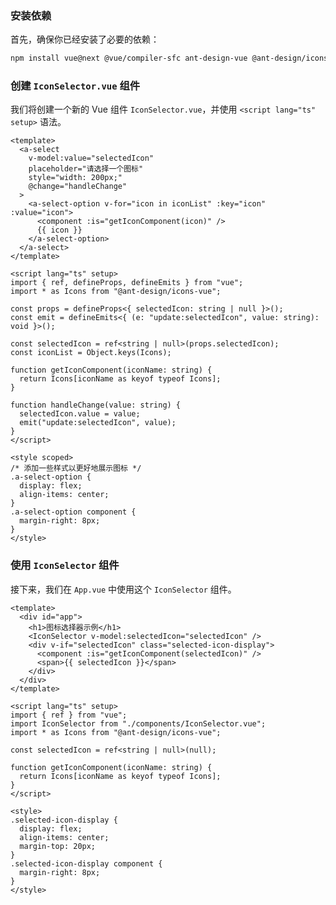 <!--
 * @Author: long
 * @Date: 2024-10-22 16:56:38
 * @LastEditors: long
 * @LastEditTime: 2024-10-22 22:24:31
 * @Description: 
-->

### 安装依赖

首先，确保你已经安装了必要的依赖：

```bash
npm install vue@next @vue/compiler-sfc ant-design-vue @ant-design/icons-vue
```

### 创建 `IconSelector.vue` 组件

我们将创建一个新的 Vue 组件 `IconSelector.vue`，并使用 `<script lang="ts" setup>` 语法。

```vue
<template>
  <a-select
    v-model:value="selectedIcon"
    placeholder="请选择一个图标"
    style="width: 200px;"
    @change="handleChange"
  >
    <a-select-option v-for="icon in iconList" :key="icon" :value="icon">
      <component :is="getIconComponent(icon)" />
      {{ icon }}
    </a-select-option>
  </a-select>
</template>

<script lang="ts" setup>
import { ref, defineProps, defineEmits } from "vue";
import * as Icons from "@ant-design/icons-vue";

const props = defineProps<{ selectedIcon: string | null }>();
const emit = defineEmits<{ (e: "update:selectedIcon", value: string): void }>();

const selectedIcon = ref<string | null>(props.selectedIcon);
const iconList = Object.keys(Icons);

function getIconComponent(iconName: string) {
  return Icons[iconName as keyof typeof Icons];
}

function handleChange(value: string) {
  selectedIcon.value = value;
  emit("update:selectedIcon", value);
}
</script>

<style scoped>
/* 添加一些样式以更好地展示图标 */
.a-select-option {
  display: flex;
  align-items: center;
}
.a-select-option component {
  margin-right: 8px;
}
</style>
```

### 使用 `IconSelector` 组件

接下来，我们在 `App.vue` 中使用这个 `IconSelector` 组件。

```vue
<template>
  <div id="app">
    <h1>图标选择器示例</h1>
    <IconSelector v-model:selectedIcon="selectedIcon" />
    <div v-if="selectedIcon" class="selected-icon-display">
      <component :is="getIconComponent(selectedIcon)" />
      <span>{{ selectedIcon }}</span>
    </div>
  </div>
</template>

<script lang="ts" setup>
import { ref } from "vue";
import IconSelector from "./components/IconSelector.vue";
import * as Icons from "@ant-design/icons-vue";

const selectedIcon = ref<string | null>(null);

function getIconComponent(iconName: string) {
  return Icons[iconName as keyof typeof Icons];
}
</script>

<style>
.selected-icon-display {
  display: flex;
  align-items: center;
  margin-top: 20px;
}
.selected-icon-display component {
  margin-right: 8px;
}
</style>
```
